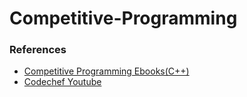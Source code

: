 # Competitive-Programming

### References
- [Competitive Programming Ebooks(C++)](https://codeforces.com/blog/entry/50728)
- [Codechef Youtube](https://www.youtube.com/user/codechefofficial)
